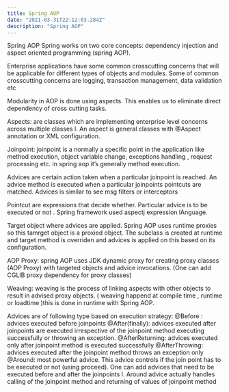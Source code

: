 ```yaml
---
title: Spring AOP
date: "2021-03-31T22:12:03.284Z"
description: "Spring AOP"
---
```


Spring AOP
Spring works on two core concepts: dependency injection and aspect oriented programming (spring AOP).

Enterprise applications have some common crosscutting concerns that will be applicable for different types of objects and modules. Some of common crosscutting concerns are logging, transaction management, data validation etc

Modularity in AOP is done using aspects. This enables us to eliminate direct dependency of cross cutting tasks.

Aspects: are classes which are implementing enterprise level concerns across multiple classes l. An aspect is general classes with @Aspect annotation or XML configuration.

Joinpoint: joinpoint is a normally a specific point in the application like method execution, object variable change, exceptions handling , request processing etc. in spring aop it’s generally method execution.

Advices are certain action taken when a particular joinpoint is reached. An advice method is executed when a particular joinpoints pointcuts are matched. Advices is similar to see msg filters or interceptors

Pointcut are expressions that decide whether. Particular advice is to be executed or not . Spring framework used aspectj expression lAnguage.

Target object where advices are applied. Spring AOP uses runtime proxies so this tamrget object is a proxied object. The subclass is created at runtime and target method is overriden and advices is applied on this based on its configuration.

AOP Proxy: spring AOP uses JDK dynamic proxy for creating proxy classes (AOP Proxy) with targeted objects and advice invocations. (One can add CGLIB proxy dependency for proxy classes)

Weaving: weaving is the process of linking aspects with other objects to result in advised proxy objects. ( weaving happend at compile time , runtime or loadtime )this is done in runtime with Spring AOP.

Advices are of following type based on execution strategy:
@Before : advices executed before joinpoints
@After(finally): advices executed after joinpoints are executed irrespective of the joinpoint method executing successfully or throwing an exception.
@AfterReturning: advices executed only after joinpoint method is executed successfully
@AfterThrowing: advices executed after the joinpoint method throws an exception only
@Around: most powerful advice. This advice controls if the join point has to be executed or not (using proceed). One can add advices that need to be executed before and after the joinpoints l. Around advice actually handles calling of the joinpoint method and returning of values of joinpoint method
